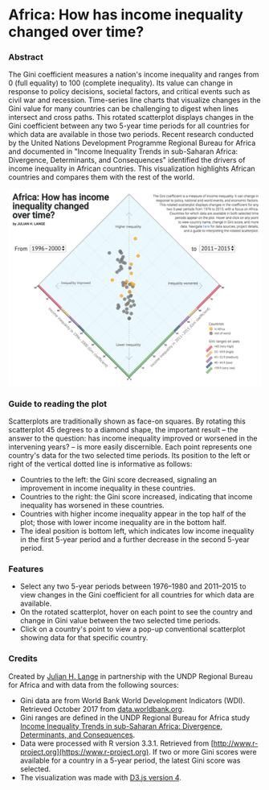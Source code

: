 # Africa: How has income inequality changed over time?

### Abstract
The Gini coefficient measures a nation's income inequality and ranges from 0 (full equality) to 100 (complete inequality).
Its value can change in response to policy decisions, societal factors, and critical events such as civil war and recession.
Time-series line charts that visualize changes in the Gini value for many countries can be challenging to digest when lines intersect
and cross paths. This rotated scatterplot displays changes in the Gini coefficient between any two 5-year time periods for all countries
for which data are available in those two periods. Recent research conducted by the United Nations Development Programme Regional Bureau
for Africa and documented in "Income Inequality Trends in sub-Saharan Africa: Divergence, Determinants, and Consequences" identified the
drivers of income inequality in African countries. This visualization highlights African countries and compares them with the rest of the world.


![preview.png](preview.png)

### Guide to reading the plot
Scatterplots are traditionally shown as face-on squares. By rotating this scatterplot 45 degrees to a diamond shape, the important result
– the answer to the question: has income inequality improved or worsened in the intervening years? – is more easily discernible. Each point represents
one country's data for the two selected time periods. Its position to the left or right of the vertical dotted line is informative as follows:
* Countries to the left: the Gini score decreased, signaling an improvement in income inequality in these countries.
* Countries to the right: the Gini score increased, indicating that income inequality has worsened in these countries.
* Countries with higher income inequality appear in the top half of the plot; those with lower income inequality are in the bottom half.
* The ideal position is bottom left, which indicates low income inequality in the first 5-year period and a further decrease in the second 5-year period.

### Features
* Select any two 5-year periods between 1976–1980 and 2011–2015 to view changes in the Gini coefficient for all countries for which data are available.
* On the rotated scatterplot, hover on each point to see the country and change in Gini value between the two selected time periods.
* Click on a country's point to view a pop-up conventional scatterplot showing data for that specific country.

### Credits
Created by [Julian H. Lange](https://www.julianhlange.com) in partnership with the UNDP Regional Bureau for Africa and with data from the following sources:
* Gini data are from World Bank World Development Indicators (WDI). Retrieved October 2017 from [data.worldbank.org](https://data.worldbank.org/data-catalog/world-development-indicators).
* Gini ranges are defined in the UNDP Regional Bureau for Africa study [Income Inequality Trends in sub-Saharan Africa: Divergence, Determinants, and Consequences](http://www.africa.undp.org/content/rba/en/home/library/reports/income-inequality-trends-in-sub-saharan-africa--divergence--dete.html").
* Data were processed with R version 3.3.1. Retrieved from [http://www.r-project.org](https://www.r-project.org).
If two or more Gini scores were available for a country in a 5-year period, the latest Gini score was selected.
* The visualization was made with [D3.js version 4](https://d3js.org).